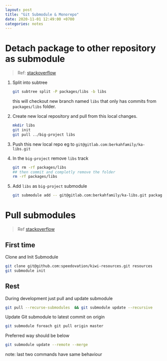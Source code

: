 ```yaml
---
layout: post
title: "Git Submodule & Monorepo"
date: 2020-11-01 12:49:00 +0700
categories: notes
---
```


# Detach package to other repository as submodule

> Ref: [stackoverflow](https://stackoverflow.com/a/17864475/1586914)

1. Split into subtree

   ```bash
   git subtree split -P packages/libs -b libs
   ```

   this will checkout new branch named `libs` that only has commits from `packages/libs` folder.

2. Create new local repository and pull from this local changes.

   ```bash
   mkdir libs
   git init
   git pull ../big-project libs
   ```

3. Push this new local repo eg to `git@gitlab.com:berkahfamily/ka-libs.git`

4. In the `big-project` remove `libs` track

   ```bash
   git rm -rf packages/libs
   ## then commit and completly remove the folder
   rm -rf packages/libs
   ```

5. Add `libs` as `big-project` submodule
   ```bash
   git submodule add -- git@gitlab.com:berkahfamily/ka-libs.git packages/libs
   ```

# Pull submodules

> Ref [stackoverflow](https://stackoverflow.com/a/32624576/1586914)

## First time
Clone and Init Submodule

```bash
git clone git@github.com:speedovation/kiwi-resources.git resources
git submodule init
```

## Rest
During development just pull and update submodule

```bash
git pull --recurse-submodules  && git submodule update --recursive
```

Update Git submodule to latest commit on origin
```bash
git submodule foreach git pull origin master
```

Preferred way should be below

```bash
git submodule update --remote --merge
```

note: last two commands have same behaviour
